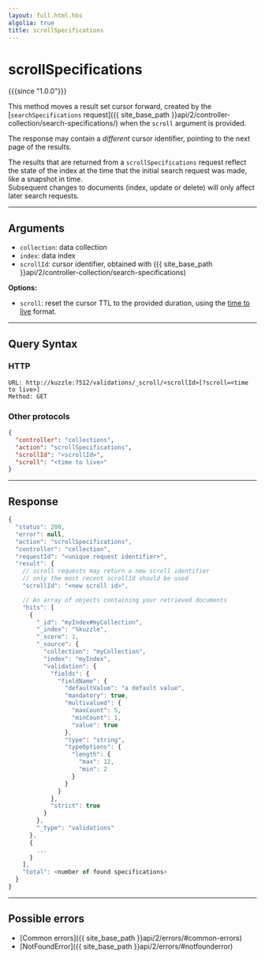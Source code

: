 ```yaml
---
layout: full.html.hbs
algolia: true
title: scrollSpecifications
---
```


# scrollSpecifications

{{{since "1.0.0"}}}

This method moves a result set cursor forward, created by the [`searchSpecifications` request]({{ site_base_path }}api/2/controller-collection/search-specifications/) when the `scroll` argument is provided.

The response may contain a *different* cursor identifier, pointing to the next page of the results.

The results that are returned from a `scrollSpecifications` request reflect the state of the index at the time that the initial search request was made, like a snapshot in time.  
Subsequent changes to documents (index, update or delete) will only affect later search requests.

---

## Arguments

* `collection`: data collection
* `index`: data index
* `scrollId`: cursor identifier, obtained with ({{ site_base_path }}api/2/controller-collection/search-specifications)

**Options:**

* `scroll`: reset the cursor TTL to the provided duration, using the [time to live](https://www.elastic.co/guide/en/elasticsearch/reference/5.4/common-options.html#time-units) format.


---

## Query Syntax

### HTTP

```http
URL: http://kuzzle:7512/validations/_scroll/<scrollId>[?scroll=<time to live>]
Method: GET
```

### Other protocols


```json
{
  "controller": "collections",
  "action": "scrollSpecifications",
  "scrollId": "<scrollId>",
  "scroll": "<time to live>"
}
```

---

## Response

```javascript
{
  "status": 200,
  "error": null,
  "action": "scrollSpecifications",
  "controller": "collection",
  "requestId": "<unique request identifier>",
  "result": {
    // scroll requests may return a new scroll identifier
    // only the most recent scrollId should be used
    "scrollId": "<new scroll id>",

    // An array of objects containing your retrieved documents
    "hits": [
      {
        "_id": "myIndex#myCollection",
        "_index": "%kuzzle",
        "_score": 1,
        "_source": {
          "collection": "myCollection",
          "index": "myIndex",
          "validation": {
            "fields": {
              "fieldName": {
                "defaultValue": "a default value",
                "mandatory": true,
                "multivalued": {
                  "maxCount": 5,
                  "minCount": 1,
                  "value": true
                },
                "type": "string",
                "typeOptions": {
                  "length": {
                    "max": 12,
                    "min": 2
                  }
                }
              }
            },
            "strict": true
          }
        },
        "_type": "validations"
      },
      {
        ...
      }
    ],
    "total": <number of found specifications>
  }
}
```

---

## Possible errors

- [Common errors]({{ site_base_path }}api/2/errors/#common-errors)
- [NotFoundError]({{ site_base_path }}api/2/errors/#notfounderror)
